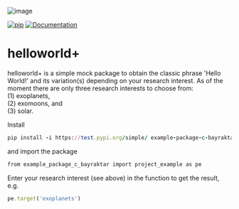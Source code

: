  ![image](https://user-images.githubusercontent.com/115998130/196672612-8816b4f8-02f7-4571-a9b3-c1625abf3a40.png)

[![pip](https://img.shields.io/badge/pip-install%20helloworldplus-blue.svg)](https://test.pypi.org/project/example-package-c-bayraktar/)
[![Documentation](https://img.shields.io/badge/Documentation-%E2%9C%93-blue.svg)](https://helloworldplus.readthedocs.io/en/latest/)


# helloworld+
helloworld+ is a simple mock package to obtain the classic phrase 'Hello World!' and its variation(s) depending on your research interest. As of the moment there are only three research interests to choose from:  
(1) exoplanets,  
(2) exomoons, and  
(3) solar. 


Install
```ruby
pip install -i https://test.pypi.org/simple/ example-package-c-bayraktar --upgrade
```
and import the package
```ruby
from example_package_c_bayraktar import project_example as pe
```
Enter your research interest (see above) in the function to get the result, e.g.
```ruby
pe.target('exoplanets')
```
